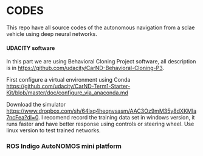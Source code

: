 # CODES

This repo have all source codes of the autonomous navigation from a sclae vehicle using deep neural networks.

#### UDACITY software
In this part we are using Behavioral Cloning Project software, all description is in https://github.com/udacity/CarND-Behavioral-Cloning-P3.

First configure a virtual environment using Conda https://github.com/udacity/CarND-Term1-Starter-Kit/blob/master/doc/configure_via_anaconda.md

Download the simulator https://www.dropbox.com/sh/64lxq4heqnvsasm/AAC3Oz9mM35y8dXKMIa7ncFea?dl=0.
I recomend record the training data set in windows version, it runs faster and have better response using controls or steering wheel. Use linux version to test trained networks.

### ROS Indigo AutoNOMOS mini platform




